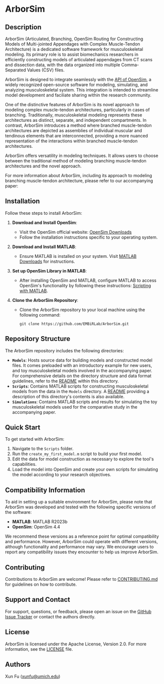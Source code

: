 # ArborSim

## Description
ArborSim (Articulated, Branching, OpenSim Routing for Constructing Models of Multi-jointed Appendages with Complex Muscle-Tendon Architecture) is a dedicated software framework for musculoskeletal modeling. Its primary role is to assist biomechanics researchers in efficiently constructing models of articulated appendages from CT scans and dissection data, with the data organized into multiple Comma-Separated Values (CSV) files.

ArborSim is designed to integrate seamlessly with the [API of OpenSim](https://github.com/opensim-org/opensim-core), a widely recognized open-source software for modeling, simulating, and analyzing musculoskeletal system. This integration is intended to streamline model development and faciliate sharing within the research community.

One of the distinctive features of ArborSim is its novel approach to modeling complex muscle-tendon architectures, particularly in cases of branching. Traditionally, musculoskeletal modeling represents these architectures as distinct, separate, and independent compartments. In contrast, ArborSim introduces a method where branched muscle-tendon architectures are depicted as assemblies of individual muscular and tendinous elements that are interconnected, providing a more nuanced representation of the interactions within branched muscle-tendon architectures.

ArborSim offers versatility in modeling techniques. It allows users to choose between the traditional method of modeling branching muscle-tendon architectures and the novel approach.

For more information about ArborSim, including its approach to modeling branching muscle-tendon architecture, please refer to our accompanying paper:

## Installation
Follow these steps to install ArborSim:

1. **Download and Install OpenSim**:
   - Visit the OpenSim official website: [OpenSim Downloads](https://opensim.stanford.edu/)
   - Follow the installation instructions specific to your operating system.

2. **Download and Install MATLAB**:
   - Ensure MATLAB is installed on your system. Visit [MATLAB Downloads](https://www.mathworks.com/downloads/) for instructions.

3. **Set up OpenSim Library in MATLAB**:
   - After installing OpenSim and MATLAB, configure MATLAB to access OpenSim's functionality by following these instructions: [Scripting with MATLAB](https://simtk-confluence.stanford.edu:8443/display/OpenSim/Scripting+with+Matlab).

4. **Clone the ArborSim Repository**:
   - Clone the ArborSim repository to your local machine using the following command:
     ```
     git clone https://github.com/EMBiRLab/ArborSim.git
     ```

## Repository Structure
The ArborSim repository includes the following directories:

- **`Models`**: Hosts source data for building models and constructed model files. It comes preloaded with an introductory example for new users, and toy musculoskeletal models involved in the accompanying paper. For comprehensive details on the directory structure and data format guidelines, refer to the [README](./Models/README.md) within this directory.
- **`Scripts`**: Contains MATLAB scripts for constructing musculoskeletal models from the data in the `Models` directory. A [README](./Scripts/README.md) providing a description of this directory's contents is also available.
- **`Simulations`**: Contains MATLAB scripts and results for simulating the toy musculoskeletal models used for the comparative study in the accompanying paper.

## Quick Start
To get started with ArborSim:

1. Navigate to the `Scripts` folder.
2. Run the `create_my_first_model.m` script to build your first model.
3. Edit the data for model construction as necessary to explore the tool's capabilities.
4. Load the model into OpenSim and create your own scripts for simulating the model according to your research objectives.

## Compatibility Information
To aid in setting up a suitable environment for ArborSim, please note that ArborSim was developed and tested with the following specific versions of the software:

- **MATLAB**: MATLAB R2023b
- **OpenSim**: OpenSim 4.4

We recommend these versions as a reference point for optimal compatibility and performance. However, ArborSim could operate with different versions, although functionality and performance may vary. We encourage users to report any compatibility issues they encounter to help us improve ArborSim.

## Contributing
Contributions to ArborSim are welcome! Please refer to [CONTRIBUTING.md](./CONTRIBUTING.md) for guidelines on how to contribute.

## Support and Contact
For support, questions, or feedback, please open an issue on the [GitHub Issue Tracker](https://github.com/xunfu/ArborSim/issues) or contact the authors directly.

## License
ArborSim is licensed under the Apache License, Version 2.0. For more information, see the [LICENSE](./LICENSE) file.

## Authors
Xun Fu (xunfu@umich.edu)
